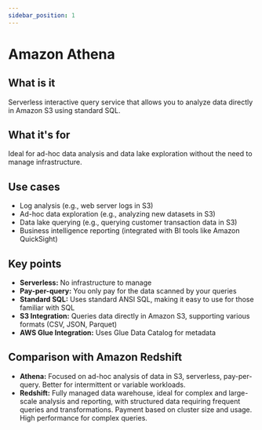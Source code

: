 ```yaml
---
sidebar_position: 1
---
```


# Amazon Athena

## What is it
Serverless interactive query service that allows you to analyze data directly in Amazon S3 using standard SQL.

## What it's for
Ideal for ad-hoc data analysis and data lake exploration without the need to manage infrastructure.

## Use cases
- Log analysis (e.g., web server logs in S3)
- Ad-hoc data exploration (e.g., analyzing new datasets in S3)
- Data lake querying (e.g., querying customer transaction data in S3)
- Business intelligence reporting (integrated with BI tools like Amazon QuickSight)

## Key points
- **Serverless:** No infrastructure to manage
- **Pay-per-query:** You only pay for the data scanned by your queries
- **Standard SQL:** Uses standard ANSI SQL, making it easy to use for those familiar with SQL
- **S3 Integration:** Queries data directly in Amazon S3, supporting various formats (CSV, JSON, Parquet)
- **AWS Glue Integration:** Uses Glue Data Catalog for metadata

## Comparison with Amazon Redshift
- **Athena:** Focused on ad-hoc analysis of data in S3, serverless, pay-per-query. Better for intermittent or variable workloads.
- **Redshift:** Fully managed data warehouse, ideal for complex and large-scale analysis and reporting, with structured data requiring frequent queries and transformations. Payment based on cluster size and usage. High performance for complex queries.